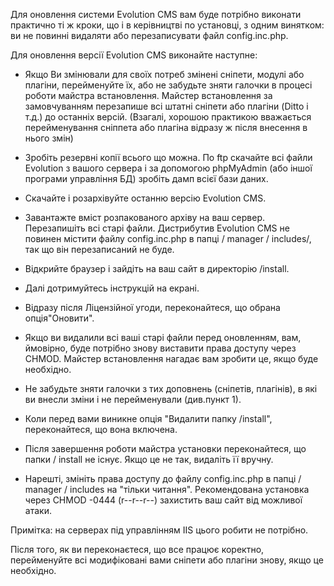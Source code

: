Для оновлення системи Evolution CMS вам буде потрібно виконати практично ті ж кроки, що і в керівництві по установці, з одним винятком: ви не повинні видаляти або перезаписувати файл config.inc.php.


Для оновлення версії Evolution CMS виконайте наступне:

* Якщо Ви змінювали для своїх потреб змінені сніпети, модулі або плагіни, перейменуйте їх, або не забудьте зняти галочки в процесі роботи майстра встановлення. Майстер встановлення за замовчуванням перезапише всі штатні сніпети або плагіни (Ditto і т.д.) до останніх версій. (Взагалі, хорошою практикою вважається перейменування сніппета або плагіна відразу ж після внесення в нього змін)


* Зробіть резервні копії всього що можна. По ftp скачайте всі файли Evolution з вашого сервера і за допомогою phpMyAdmin (або іншої програми управління БД) зробіть дамп всієї бази даних.
* Скачайте і розархівуйте останню версію Evolution CMS.
* Завантажте вміст розпакованого архіву на ваш сервер. Перезапишіть всі старі файли. Дистрибутив Evolution CMS не повинен містити файлу config.inc.php в папці / manager / includes/, так що він перезаписаний не буде.
* Відкрийте браузер і зайдіть на ваш сайт в директорію /install.
* Далі дотримуйтесь інструкцій на екрані.
* Відразу після Ліцензійної угоди, переконайтеся, що обрана опція"Оновити".

* Якщо ви видалили всі ваші старі файли перед оновленням, вам, ймовірно, буде потрібно знову виставити права доступу через CHMOD. Майстер встановлення нагадає вам зробити це, якщо буде необхідно.

* Не забудьте зняти галочки з тих доповнень (сніпетів, плагінів), в які ви внесли зміни і не перейменували (див.пункт 1).

* Коли перед вами виникне опція "Видалити папку /install", переконайтеся, що вона включена.

* Після завершення роботи майстра установки переконайтеся, що папки / install не існує. Якщо це не так, видаліть її вручну.

* Нарешті, змініть права доступу до файлу config.inc.php в папці / manager / includes на "тільки читання". Рекомендована установка через CHMOD -0444 (r--r--r--) захистить ваш сайт від можливої атаки.

Примітка: на серверах під управлінням IIS цього робити не потрібно.

Після того, як ви переконаєтеся, що все працює коректно, перейменуйте всі модифіковані вами сніпети або плагіни знову, якщо це необхідно.